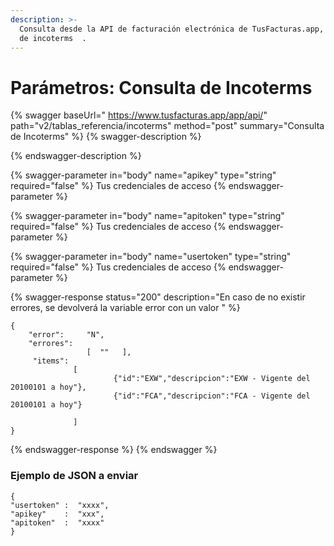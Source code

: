 ```yaml
---
description: >-
  Consulta desde la API de facturación electrónica de TusFacturas.app, la lista
  de incoterms  .
---
```


# Parámetros: Consulta de Incoterms

{% swagger baseUrl=" https://www.tusfacturas.app/app/api/" path="v2/tablas_referencia/incoterms" method="post" summary="Consulta de Incoterms" %}
{% swagger-description %}

{% endswagger-description %}

{% swagger-parameter in="body" name="apikey" type="string" required="false" %}
Tus credenciales de acceso
{% endswagger-parameter %}

{% swagger-parameter in="body" name="apitoken" type="string" required="false" %}
Tus credenciales de acceso
{% endswagger-parameter %}

{% swagger-parameter in="body" name="usertoken" type="string" required="false" %}
Tus credenciales de acceso
{% endswagger-parameter %}

{% swagger-response status="200" description="En caso de no existir errores, se devolverá la variable error con un valor " %}
```
{
    "error":     "N",
    "errores":   
                 [  ""   ],    
     "items":       
              [ 
                       {"id":"EXW","descripcion":"EXW - Vigente del 20100101 a hoy"},
                       {"id":"FCA","descripcion":"FCA - Vigente del 20100101 a hoy"}

              ]
}
```
{% endswagger-response %}
{% endswagger %}

### Ejemplo de JSON a enviar

```
{
"usertoken" :  "xxxx",
"apikey"    :  "xxx",
"apitoken"  :  "xxxx"
}
```
